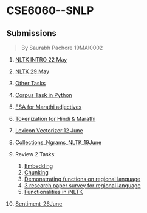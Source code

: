 # CSE6060--SNLP
## Submissions
> By Saurabh Pachore 19MAI0002
1. [NLTK INTRO 22 May](https://github.com/Saurabh-Vit-002/CSE6060--SNLP/blob/master/NLTK_INTRO_22May.ipynb)
2. [NLTK 29 May](https://github.com/Saurabh-Vit-002/CSE6060--SNLP/blob/master/NLTK_29MAY.ipynb)
3. [Other Tasks](https://github.com/Saurabh-Vit-002/CSE6060--SNLP/blob/master/Other%20Tasks.pdf)
4. [Corpus Task in Python](https://github.com/Saurabh-Vit-002/CSE6060--SNLP/blob/master/Corpus_HomeWork_19MAI0002.ipynb)
5. [FSA for Marathi adjectives](https://github.com/Saurabh-Vit-002/CSE6060--SNLP/blob/master/FSA%20marathi%20and%20Corpus%20Task%20by%20Saurabh%20Pachore%2019MAI0002.pdf)
6. [Tokenization for Hindi & Marathi](https://github.com/Saurabh-Vit-002/CSE6060--SNLP/blob/master/Tokenization_for_Hindi_Marathi.ipynb)
7. [Lexicon Vectorizer 12 June](https://github.com/Saurabh-Vit-002/CSE6060--SNLP/blob/master/Lexicon_Vectorizer_12June.ipynb)
8. [Collections_Ngrams_NLTK_19June](https://github.com/Saurabh-Vit-002/CSE6060--SNLP/blob/master/Collections_Ngrams_NLTK_19June.ipynb)
9. Review 2 Tasks:
   1) [Embedding](https://github.com/Saurabh-Vit-002/CSE6060--SNLP/blob/master/Embedding.ipynb)
   2) [Chunking](https://github.com/Saurabh-Vit-002/CSE6060--SNLP/blob/master/Chunking_NER_NLTK_25June.ipynb)
   3) [Demonstrating functions on regional language](https://github.com/Saurabh-Vit-002/CSE6060--SNLP/blob/master/Marathi_NLTK_functions.ipynb)
   4) [3 research paper survey for regional language]()
   5) [Functionalities in iNLTK](https://github.com/Saurabh-Vit-002/CSE6060--SNLP/blob/master/Inltk_Marathi_task5_19MAI0002.ipynb)

10. [Sentiment_26June](https://github.com/Saurabh-Vit-002/CSE6060--SNLP/blob/master/Sentiment_26June.ipynb)
